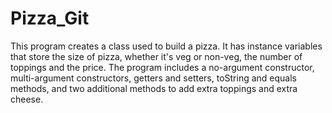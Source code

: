 # Pizza_Git

This program creates a class used to build a pizza. It has instance variables that store the size of pizza, whether it's veg or non-veg, the number of toppings and the price. The program includes a no-argument constructor, multi-argument constructors, getters and setters, toString and equals methods, and two additional methods to add extra toppings and extra cheese.
